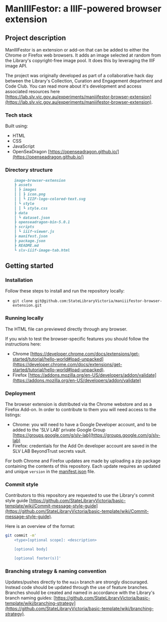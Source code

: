 # ManIIIFestor: a IIIF-powered browser extension

## Project description

ManIIIFestor is an extension or add-on that can be added to either the Chrome or Firefox web browsers. It adds an image selected at random from the Library's copyright-free image pool. It does this by leveraging the IIIF image API.

The project was originally developed as part of a collaborative hack day between the Library's Collection, Curation and Engagement department and Code Club. You can read more about it's development and access associated resources here [https://lab.slv.vic.gov.au/experiments/maniiifestor-browser-extension](https://lab.slv.vic.gov.au/experiments/maniiifestor-browser-extension).

### Tech stack

Built using:

- HTML
- CSS
- JavaScript
- OpenSeaDragon [https://openseadragon.github.io/](https://openseadragon.github.io/)

### Directory structure

```md
    image-browser-extension
    ┣ assets
    ┃ ┣ images
    ┃ ┃ ┣ icon.png
    ┃ ┃ ┗ IIIF-logo-colored-text.svg
    ┃ ┗ style
    ┃ ┃ ┗ style.css
    ┣ data
    ┃ ┗ dataset.json
    ┣ openseadragon-bin-5.0.1
    ┣ scripts
    ┃ ┗ iiif-viewer.js
    ┣ manifest.json
    ┣ package.json
    ┣ README.md
    ┗ slv-iiif-image-tab.html
```

## Getting started

### Installation

Follow these steps to install and run the repository locally:

- `git clone git@github.com:StateLibraryVictoria/maniiifestor-browser-extension.git`

### Running locally

The HTML file can previewed directly through any browser.

If you wish to test the browser-specific features you should follow the instructions here:

- Chrome [https://developer.chrome.com/docs/extensions/get-started/tutorial/hello-world#load-unpacked](https://developer.chrome.com/docs/extensions/get-started/tutorial/hello-world#load-unpacked).
- Firefox [https://addons.mozilla.org/en-US/developers/addon/validate](https://addons.mozilla.org/en-US/developers/addon/validate)

### Deployment

The browser extension is distributed via the Chrome webstore and as a Firefox Add-on. In order to contribute to them you will need access to the listings:

- Chrome: you will need to have a Google Developer account, and to be added to the 'SLV LAB' private Google Group [https://groups.google.com/g/slv-lab](https://groups.google.com/g/slv-lab)
- Firefox: credentials for the Add On developer account are saved in the SLV LAB BeyondTrust secrets vault.

For both Chrome and Firefox updates are made by uploading a zip package containing the contents of this repository. Each update requires an updated and unique `version` in the [manifest.json](manifest.json) file.

### Commit style

Contributors to this repository are requested to use the Library's commit style guide [https://github.com/StateLibraryVictoria/basic-template/wiki/Commit-message-style-guide](https://github.com/StateLibraryVictoria/basic-template/wiki/Commit-message-style-guide).

Here is an overview of the format:

```bash
git commit -m'
    <type>[optional scope]: <description>

    [optional body]

    [optional footer(s)]'
```

### Branching strategy & naming convention

Updates/pushes directly to the `main` branch are strongly discouraged. Instead code should be updated through the use of feature branches. Branches should be created and named in accordance with the Library's branch naming guides: [https://github.com/StateLibraryVictoria/basic-template/wiki/branching-strategy](https://github.com/StateLibraryVictoria/basic-template/wiki/branching-strategy).

